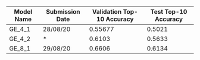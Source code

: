 | Model Name | Submission Date | Validation Top-10 Accuracy | Test Top-10 Accuracy |
|------------|-----------------|----------------------------|----------------------|
| GE_4_1     | 28/08/20        | 0.55677                    | 0.5021               |
| GE_4_2     | *               | 0.6103                     | 0.5633               |
| GE_8_1     | 29/08/20        | 0.6606                     | 0.6134               |
